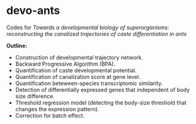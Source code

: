 # devo-ants
Codes for _Towards a developmental biology of superorganisms: reconstructing the canalized trajectories of caste differentiation in ants_ 

**Outline:**

* Construction of developmental trajectory network.
* Backward Progressive Algorithm (BPA).
* Quantification of caste developmental potential.
* Quantification of canalization score at gene level.
* Quantification beteween-species transcriptomic similarity.
* Detection of differentially expressed genes that independent of body size difference.
* Threshold regression model (detecting the body-size threshold that changes the expression pattern).
* Correction for batch effect.
 
